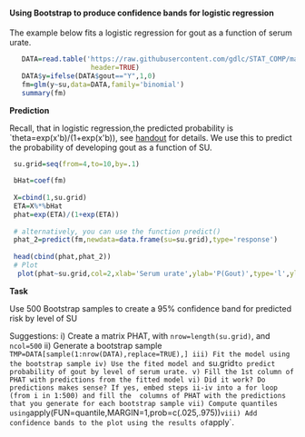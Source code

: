 
#### Using Bootstrap to produce confidence bands for logistic regression


The example below fits a logistic regression for gout as a function of serum urate.

```R
   DATA=read.table('https://raw.githubusercontent.com/gdlc/STAT_COMP/master/goutData.txt',
                    header=TRUE)
   DATA$y=ifelse(DATA$gout=="Y",1,0)
   fm=glm(y~su,data=DATA,family='binomial')
   summary(fm) 
```

**Prediction**

Recall, that in logistic regression,the predicted probability is `theta=exp(x'b)/(1+exp(x'b)), see [handout](https://github.com/gdlc/STAT_COMP/blob/master/LogisticRegression.pdf) for details. We use this
to predict the probability of developing gout as a function of SU. 

```r
 su.grid=seq(from=4,to=10,by=.1)
 
 bHat=coef(fm)
 
 X=cbind(1,su.grid)
 ETA=X%*%bHat
 phat=exp(ETA)/(1+exp(ETA))
  
 # alternatively, you can use the function predict()
 phat_2=predict(fm,newdata=data.frame(su=su.grid),type='response')
  
 head(cbind(phat,phat_2))
 # Plot
  plot(phat~su.grid,col=2,xlab='Serum urate',ylab='P(Gout)',type='l',ylim=c(0,.35))
 ```

**Task**

Use 500 Bootstrap samples to create a 95% confidence band for predicted risk by level of SU

Suggestions:
 i) Create a matrix PHAT, with `nrow=length(su.grid)`, and `ncol=500`
 ii) Generate a bootstrap sample `TMP=DATA[sample(1:nrow(DATA),replace=TRUE),]
 iii) Fit the model using the bootstrap sample
 iv) Use the fited model and `su.grid` to predict probability of gout by level of serum urate.
 v) Fill the 1st column of PHAT with predictions from the fitted model
 vi) Did it work? Do predictions makes sense? If yes, embed steps ii-iv into a for loop (from i in 1:500) and fill the 
     columns of PHAT with the predictions that you generate for each bootstrap sample
 vii) Compute quantiles using `apply(FUN=quantile,MARGIN=1,prob=c(.025,.975))`
 viii) Add confidence bands to the plot using the results of `apply`.
